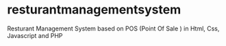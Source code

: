 # resturantmanagementsystem
Resturant Management System based on POS (Point Of Sale ) in Html, Css, Javascript and PHP
